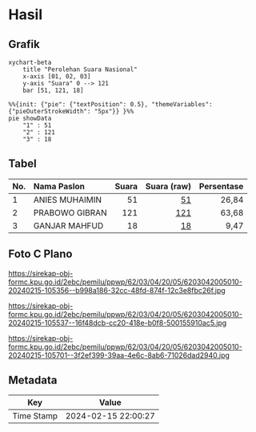 # Hasil

## Grafik

```mermaid
xychart-beta
    title "Perolehan Suara Nasional"
    x-axis [01, 02, 03]
    y-axis "Suara" 0 --> 121
    bar [51, 121, 18]
```

```mermaid
%%{init: {"pie": {"textPosition": 0.5}, "themeVariables": {"pieOuterStrokeWidth": "5px"}} }%%
pie showData
    "1" : 51
    "2" : 121
    "3" : 18
```

## Tabel

| No. | Nama Paslon    | Suara | Suara (raw) | Persentase |
|:--- |:-------------- | -----:| -----------:| ----------:|
| 1   | ANIES MUHAIMIN | 51    | [51][p-1]   | 26,84      |
| 2   | PRABOWO GIBRAN | 121   | [121][p-2]  | 63,68      |
| 3   | GANJAR MAHFUD  | 18    | [18][p-3]   | 9,47       |


[p-1]: https://github.com/gigit-pemilu/pemilu-2024/blob/main/pilpres/hitung-suara/sub/62-kalimantan-tengah/sub/03-kapuas/sub/04-kapuas-kuala/sub/2005-lupak-dalam/sub/010-tps/sub/paslon-1.txt
[p-2]: https://github.com/gigit-pemilu/pemilu-2024/blob/main/pilpres/hitung-suara/sub/62-kalimantan-tengah/sub/03-kapuas/sub/04-kapuas-kuala/sub/2005-lupak-dalam/sub/010-tps/sub/paslon-2.txt
[p-3]: https://github.com/gigit-pemilu/pemilu-2024/blob/main/pilpres/hitung-suara/sub/62-kalimantan-tengah/sub/03-kapuas/sub/04-kapuas-kuala/sub/2005-lupak-dalam/sub/010-tps/sub/paslon-3.txt

## Foto C Plano

https://sirekap-obj-formc.kpu.go.id/2ebc/pemilu/ppwp/62/03/04/20/05/6203042005010-20240215-105356--b998a186-32cc-48fd-874f-12c3e8fbc26f.jpg

https://sirekap-obj-formc.kpu.go.id/2ebc/pemilu/ppwp/62/03/04/20/05/6203042005010-20240215-105537--16f48dcb-cc20-418e-b0f8-500155910ac5.jpg

https://sirekap-obj-formc.kpu.go.id/2ebc/pemilu/ppwp/62/03/04/20/05/6203042005010-20240215-105701--3f2ef399-39aa-4e6c-8ab6-71026dad2940.jpg


## Metadata

| Key        | Value               |
| ---------- | ------------------- |
| Time Stamp | 2024-02-15 22:00:27 |



